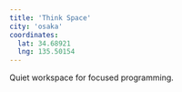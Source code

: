 ```yaml
---
title: 'Think Space'
city: 'osaka'
coordinates:
  lat: 34.68921
  lng: 135.50154
---
```


Quiet workspace for focused programming.
